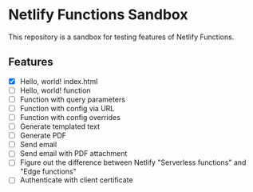 # Netlify Functions Sandbox

This repository is a sandbox for testing features of Netlify Functions.

## Features

- [X] Hello, world! index.html
- [ ] Hello, world! function
- [ ] Function with query parameters
- [ ] Function with config via URL
- [ ] Function with config overrides
- [ ] Generate templated text
- [ ] Generate PDF
- [ ] Send email
- [ ] Send email with PDF attachment
- [ ] Figure out the difference between Netlify "Serverless functions" and "Edge functions"
- [ ] Authenticate with client certificate
